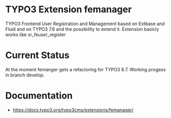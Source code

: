 # TYPO3 Extension femanager

TYPO3 Frontend User Registration and Management based on
Extbase and Fluid and on TYPO3 7.6 and the possibility to extend it.
Extension basicly works like sr_feuser_register

# Current Status

At the moment femanger gets a refactoring for TYPO3 8.7. Working progess in branch develop.

# Documentation

- https://docs.typo3.org/typo3cms/extensions/femanager/
